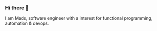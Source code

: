 ### Hi there 👋

I am Mads, software engineer with a interest for functional programming, automation & devops.
